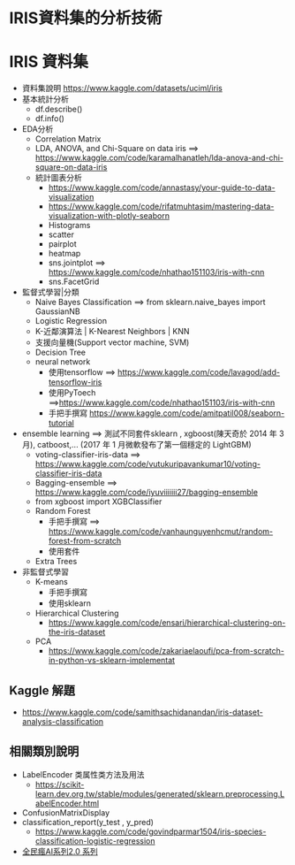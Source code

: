 
# IRIS資料集的分析技術
# IRIS 資料集
- 資料集說明  https://www.kaggle.com/datasets/uciml/iris
- 基本統計分析
  - df.describe()
  - df.info()
- EDA分析
  - Correlation Matrix
  - LDA, ANOVA, and Chi-Square on data iris  ==> https://www.kaggle.com/code/karamalhanatleh/lda-anova-and-chi-square-on-data-iris
  - 統計圖表分析
    - https://www.kaggle.com/code/annastasy/your-guide-to-data-visualization
    - https://www.kaggle.com/code/rifatmuhtasim/mastering-data-visualization-with-plotly-seaborn
    - Histograms
    - scatter
    - pairplot
    - heatmap
    - sns.jointplot  ==> https://www.kaggle.com/code/nhathao151103/iris-with-cnn
    - sns.FacetGrid
- 監督式學習|分類
  - Naive Bayes Classification ==> from sklearn.naive_bayes import GaussianNB
  - Logistic Regression
  - K-近鄰演算法 | K-Nearest Neighbors | KNN
  - 支援向量機(Support vector machine, SVM)
  - Decision Tree
  - neural network
    - 使用tensorflow ==> https://www.kaggle.com/code/lavagod/add-tensorflow-iris
    - 使用PyToech ==>https://www.kaggle.com/code/nhathao151103/iris-with-cnn
    - 手把手撰寫 https://www.kaggle.com/code/amitpatil008/seaborn-tutorial
- ensemble learning ==> 測試不同套件sklearn , xgboost(陳天奇於 2014 年 3 月), catboost,... (2017 年 1 月微軟發布了第一個穩定的 LightGBM)
  - voting-classifier-iris-data  ==> https://www.kaggle.com/code/vutukuripavankumar10/voting-classifier-iris-data
  - Bagging-ensemble ==> https://www.kaggle.com/code/iyuviiiiiii27/bagging-ensemble
  - from xgboost import XGBClassifier
  - Random Forest
    - 手把手撰寫 ==> https://www.kaggle.com/code/vanhaunguyenhcmut/random-forest-from-scratch
    - 使用套件
  - Extra Trees
- 非監督式學習
  - K-means
    - 手把手撰寫
    - 使用sklearn
  - Hierarchical Clustering
    - https://www.kaggle.com/code/ensari/hierarchical-clustering-on-the-iris-dataset
  - PCA
    - https://www.kaggle.com/code/zakariaelaoufi/pca-from-scratch-in-python-vs-sklearn-implementat
## Kaggle 解題
- https://www.kaggle.com/code/samithsachidanandan/iris-dataset-analysis-classification


## 相關類別說明
- LabelEncoder 类属性类方法及用法
  - https://scikit-learn.dev.org.tw/stable/modules/generated/sklearn.preprocessing.LabelEncoder.html
- ConfusionMatrixDisplay
- classification_report(y_test , y_pred)
  - https://www.kaggle.com/code/govindparmar1504/iris-species-classification-logistic-regression
- [全民瘋AI系列2.0 系列](https://ithelp.ithome.com.tw/users/20107247/ironman/4723)


